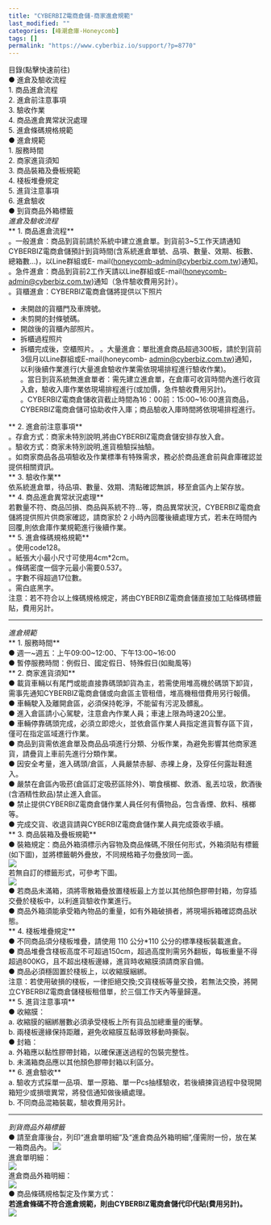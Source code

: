 ```yaml
---
title: "CYBERBIZ電商倉儲-商家進倉規範"
last_modified: ""
categories: [峰潮倉庫-Honeycomb]
tags: []
permalink: "https://www.cyberbiz.io/support/?p=8770"
---
```


目錄(點擊快速前往)  
● 進倉及驗收流程  
1\. 商品進倉流程  
2\. 進倉前注意事項  
3\. 驗收作業  
4\. 商品進倉異常狀況處理  
5\. 進倉條碼規格規範  
● 進倉規範  
1\. 服務時間  
2\. 商家進貨須知  
3\. 商品裝箱及疊板規範  
4\. 棧板堆疊規定  
5\. 進貨注意事項  
6\. 進倉驗收  
● 到貨商品外箱標籤  
_進倉及驗收流程_  
**  1\. 商品進倉流程**  
。一般進倉：商品到貨前請於系統中建立進倉單。到貨前3~5工作天請通知CYBERBIZ電商倉儲預計到貨時間(含系統進倉單號、品項、數量、效期、板數、總箱數…)，以Line群組或E-
mail(honeycomb-admin@cyberbiz.com.tw)通知。  
。急件進倉：商品到貨前2工作天請以Line群組或E-mail(honeycomb-admin@cyberbiz.com.tw)通知（急件驗收費用另計）。  
。貨櫃進倉：CYBERBIZ電商倉儲將提供以下照片  

* 未開啟的貨櫃門及車牌號。
* 未剪開的封條號碼。
* 開啟後的貨櫃內部照片。
* 拆櫃過程照片
* 拆櫃完成後，空櫃照片。
。大量進倉：單批進倉商品超過300板，請於到貨前3個月以Line群組或E-mail(honeycomb-
admin@cyberbiz.com.tw)通知，以利後續作業進行(大量進倉驗收作業需依現場排程進行驗收作業)。  
。當日到貨系統無進倉單者：需先建立進倉單，在倉庫可收貨時間內進行收貨入倉，驗收入庫作業依現場排程進行(或加價，急件驗收費用另計)。  
。CYBERBIZ電商倉儲收貨截止時間為16：00前：15:00~16:00進貨商品，CYBERBIZ電商倉儲可協助收件入庫；商品驗收入庫時間將依現場排程進行。  

**  2\. 進倉前注意事項**  
。存倉方式：商家未特別說明,將由CYBERBIZ電商倉儲安排存放入倉。  
。驗收方式：商家未特別說明,進貨檢驗採抽驗。  
。如商家商品各品項驗收及作業標準有特殊需求，務必於商品進倉前與倉庫確認並提供相關資訊。  
**  3\. 驗收作業**  
依系統進倉單，待品項、數量、效期、清點確認無誤，移至倉區內上架存放。  
**  4\. 商品進倉異常狀況處理**  
若數量不符、商品凹損、商品與系統不符…等，商品異常狀況，CYBERBIZ電商倉儲將提供照片供商家確認，請商家於 2
小時內回覆後續處理方式，若未在時間內回覆,則依倉庫作業規範進行後續作業。  
**  5\. 進倉條碼規格規範**  
。使用code128。  
。紙張大小最小尺寸可使用4cm*2cm。  
。條碼密度一個字元最小需要0.537。  
。字數不得超過17位數。  
。需白底黑字。  
注意：若不符合以上條碼規格規定，將由CYBERBIZ電商倉儲直接加工貼條碼標籤貼，費用另計。  

* * *

_進倉規範_  
**  1\. 服務時間**  
● 週一~週五：上午09:00~12:00、下午13:00~16:00  
● 暫停服務時間：例假日、國定假日、特殊假日(如颱風等)  
**  2\. 商家進貨須知**  
● 載貨車輛以有尾門或能直接靠碼頭卸貨為主，若需使用堆高機於碼頭下卸貨，需事先通知CYBERBIZ電商倉儲或向倉區主管租借，堆高機租借費用另行報價。  
● 車輛駛入及離開倉區，必須保持乾淨，不能留有污泥及髒亂。  
● 進入倉區請小心駕駛，注意倉內作業人員；車速上限為時速20公里。  
● 車輛停靠碼頭完成，必須立即熄火，並依倉區作業人員指定進貨暫存區下貨，僅可在指定區域進行作業。  
● 商品到貨需依進倉單及商品品項進行分類、分板作業，為避免影響其他商家進貨，請疊貨上車前先進行分類作業。  
● 因安全考量，進入碼頭/倉區，人員嚴禁赤腳、赤裸上身，及穿任何露趾鞋進入。  
● 嚴禁在倉區內吸菸(倉區訂定吸菸區除外)、嚼食檳榔、飲酒、亂丟垃圾，飲酒後(含酒精性飲品)禁止進入倉區。  
● 禁止提供CYBERBIZ電商倉儲作業人員任何有價物品，包含香煙、飲料、檳榔等。  
● 完成交貨、收退貨請與CYBERBIZ電商倉儲作業人員完成簽收手續。  
**  3\. 商品裝箱及疊板規範**  
● 裝箱規定：商品外箱須標示內容物及商品條碼,不限任何形式，外箱須貼有標籤(如下圖)，並將標籤朝外疊放，不同規格箱子勿疊放同一面。  
![](https://www.cyberbiz.co/support/wp-content/uploads/2020/08/峰潮物流-商家進倉規範01.png)  
若無自訂的標籤形式，可參考下圖。  
![](https://www.cyberbiz.co/support/wp-content/uploads/2020/08/峰潮物流-商家進倉規範02.png)  
● 若商品未滿箱，須將零散箱疊放置棧板最上方並以其他顏色膠帶封箱，勿穿插交疊於棧板中，以利進貨驗收作業進行。  
● 商品外箱須能承受箱內物品的重量，如有外箱破損者，將現場拆箱確認商品狀態。  
**  4\. 棧板堆疊規定**  
● 不同商品須分棧板堆疊，請使用 110 公分*110 公分的標準棧板裝載進倉。  
● 商品堆疊含棧板高度不可超過150cm，超過高度則需另外翻板，每板重量不得超過800KG，且不超出棧板邊緣，進貨時收縮膜須請商家自備。  
● 商品必須穩固置於棧板上，以收縮膜綑綁。  
注意：若使用破損的棧板，一律拒絕交換;交貨棧板等量交換，若無法交換，將開立CYBERBIZ電商倉儲棧板租借單，於三個工作天內等量歸還。  
**  5\. 進貨注意事項**  
● 收縮膜：  
a. 收縮膜的綑綁層數必須承受棧板上所有貨品加總重量的衝擊。  
b. 兩棧板邊緣保持距離，避免收縮膜互黏導致移動時撕裂。  
● 封箱：  
a. 外箱應以黏性膠帶封箱，以確保運送過程的包裝完整性。  
b. 未滿箱商品應以其他顏色膠帶封箱以利區分。  
**  6\. 進倉驗收**  
a. 驗收方式採單一品項、單一原箱、單一Pcs抽樣驗收，若後續揀貨過程中發現開箱短少或損壞異常，將發信通知做後續處理。  
b. 不同商品混箱裝載，驗收費用另計。  

* * *

_到貨商品外箱標籤_  
● 請至倉庫後台，列印“進倉單明細”及“進倉商品外箱明細”,僅需附一份，放在某一箱商品內。
![](https://www.cyberbiz.co/support/wp-content/uploads/2020/08/峰潮物流-商家進倉規範03.png)  
進倉單明細：  
![](https://www.cyberbiz.co/support/wp-content/uploads/2020/08/峰潮物流-商家進倉規範04.png)  
進倉商品外箱明細：  
![](https://www.cyberbiz.co/support/wp-content/uploads/2020/08/峰潮物流-商家進倉規範05.png)  
● 商品條碼規格製定及作業方式：  
**若進倉條碼不符合進倉規範，則由CYBERBIZ電商倉儲代印代貼(費用另計)。**  
![](https://www.cyberbiz.co/support/wp-content/uploads/2020/08/峰潮logo.jpg)  

